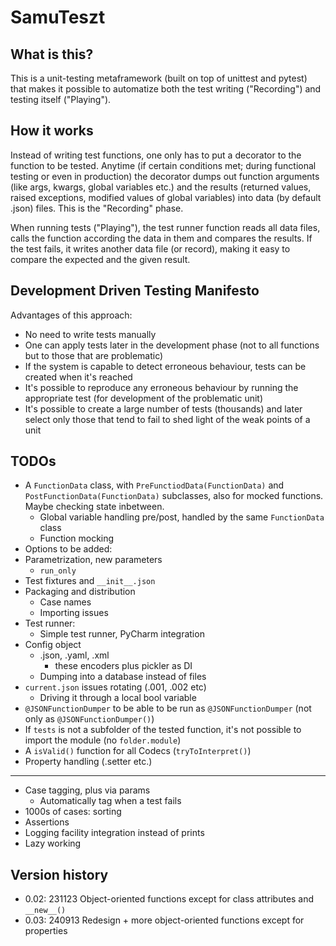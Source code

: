 # SamuTeszt

## What is this?
This is a unit-testing metaframework (built on top of unittest and pytest) that makes it possible to automatize both the test writing ("Recording") and testing itself ("Playing").
## How it works
Instead of writing test functions, one only has to put a decorator to the function to be tested. 
Anytime (if certain conditions met; during functional testing or even in production) the decorator dumps out function arguments (like args, kwargs, global variables etc.) and the results (returned values, raised exceptions, modified values of global variables) into data (by default .json) files.
This is the "Recording" phase.

When running tests ("Playing"), the test runner function reads all data files, calls the function according the data in them and compares the results. If the test fails, it writes another data file (or record), making it easy to compare the expected and the given result.
## Development Driven Testing Manifesto
Advantages of this approach:
- No need to write tests manually
- One can apply tests later in the development phase (not to all functions but to those that are problematic)
- If the system is capable to detect erroneous behaviour, tests can be created when it's reached
- It's possible to reproduce any erroneous behaviour by running the appropriate test (for development of the problematic unit)
- It's possible to create a large number of tests (thousands) and later select only those that tend to fail to shed light of the weak points of a unit 
## TODOs

- A `FunctionData` class, with `PreFunctiodData(FunctionData)` and `PostFunctionData(FunctionData)` subclasses, also for mocked functions. Maybe checking state inbetween.
  - Global variable handling pre/post, handled by the same `FunctionData` class
  - Function mocking
- Options to be added:
- Parametrization, new parameters
  - `run_only`
- Test fixtures and `__init__.json` 
- Packaging and distribution
  - Case names
  - Importing issues
- Test runner:
  - Simple test runner, PyCharm integration
- Config object
  - .json, .yaml, .xml
    - these encoders plus pickler as DI
  - Dumping into a database instead of files
- `current.json` issues rotating (.001, .002 etc)
  - Driving it through a local bool variable
- `@JSONFunctionDumper` to be able to be run as `@JSONFunctionDumper` (not only as `@JSONFunctionDumper()`)
- If `tests` is not a subfolder of the tested function, it's not possible to import the module (no `folder.module`)
- A `isValid()` function for all Codecs (`tryToInterpret()`)
- Property handling (.setter etc.)

---

- Case tagging, plus via params
  - Automatically tag when a test fails
- 1000s of cases: sorting
- Assertions
- Logging facility integration instead of prints
- Lazy working

## Version history
- 0.02: 231123 Object-oriented functions except for class attributes and `__new__()` 
- 0.03: 240913 Redesign + more object-oriented functions except for properties 
